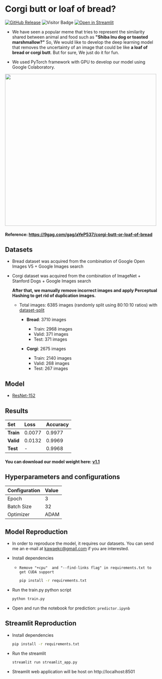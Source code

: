 # Corgi butt or loaf of bread?
[![GitHub Release](https://img.shields.io/github/v/release/Kawaeee/butt_or_bread)](https://github.com/Kawaeee/butt_or_bread/releases/tag/v1.1)
![Visitor Badge](https://visitor-badge.glitch.me/badge?page_id=Kawaeee.butt_or_bread.visitor-badge)
[![Open in Streamlit](https://static.streamlit.io/badges/streamlit_badge_black_white.svg)](https://share.streamlit.io/kawaeee/butt_or_bread/)

* We have seen a popular meme that tries to represent the similarity shared between animal and food such as **"Shiba Inu dog or toasted marshmallow?"** So, We would like to develop the deep learning model that removes the uncertainty of an image that could be like **a loaf of bread or corgi butt**. But for sure, We just do it for fun.

* We used PyTorch framework with GPU to develop our model using Google Colaboratory.

<img src="https://img-9gag-fun.9cache.com/photo/aYeP537_700b_v2.jpg" width="500" height="500">

#### Reference: https://9gag.com/gag/aYeP537/corgi-butt-or-loaf-of-bread

## Datasets
* Bread dataset was acquired from the combination of Google Open Images V5 + Google Images search
* Corgi dataset was acquired from the combination of ImageNet + Stanford Dogs + Google Images search

  **After that, we manually remove incorrect images and apply Perceptual Hashing to get rid of duplication images.**

  * Total images: 6385 images (randomly split using 80:10:10 ratios) with [dataset-split](https://github.com/muriloxyz/dataset-split)
  
    * **Bread**: 3710 images
    
      * Train: 2968 images
      * Valid: 371 images
      * Test: 371 images
    * **Corgi**: 2675 images
    
      * Train: 2140 images
      * Valid: 268 images
      * Test: 267 images
      
## Model
- [ResNet-152](https://arxiv.org/abs/1512.03385)

## Results
|Set|Loss|Accuracy|
|:--|:--|:--|
|**Train**|0.0077|0.9977|
|**Valid**|0.0132|0.9969|
|**Test**|-|0.9968|

#### You can download our model weight here: [v1.1](https://github.com/Kawaeee/butt_or_bread/releases/download/v1.1/buttbread_resnet152_3.h5)

## Hyperparameters and configurations

| Configuration | Value |
|:--|:--|
|Epoch | 3 |
|Batch Size | 32 |
|Optimizer | ADAM |

## Model Reproduction
 * In order to reproduce the model, it requires our datasets. You can send me an e-mail at kawaekc@gmail.com if you are interested.
 
 - Install dependencies 
     - ```Remove "+cpu"  and "--find-links flag" in requirements.txt to get CUDA support```
     
         ```Bash
         pip install -r requirements.txt
         ```
    
 - Run the train.py python script
 
    ```Bash
    python train.py 
    ```
    
 - Open and run the notebook for prediction: `predictor.ipynb`
 
## Streamlit Reproduction
 - Install dependencies 
   
    ```Bash
    pip install -r requirements.txt
    ```
    
 - Run the streamlit
 
    ```Bash
    streamlit run streamlit_app.py
    ```
    
 - Streamlit web application will be host on http://localhost:8501
 